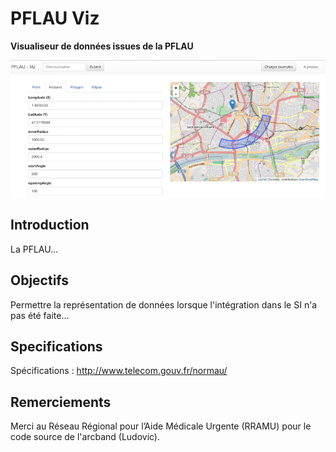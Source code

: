 # PFLAU Viz

**Visualiseur de données issues de la PFLAU**

<img src="/doc/img/header.png" width="800">

## Introduction

La PFLAU...

## Objectifs

Permettre la représentation de données lorsque l'intégration dans le SI n'a pas été faite...

## Specifications 

Spécifications : http://www.telecom.gouv.fr/normau/

## Remerciements

Merci au Réseau Régional pour l’Aide Médicale Urgente (RRAMU) pour le code source de l'arcband (Ludovic).  


